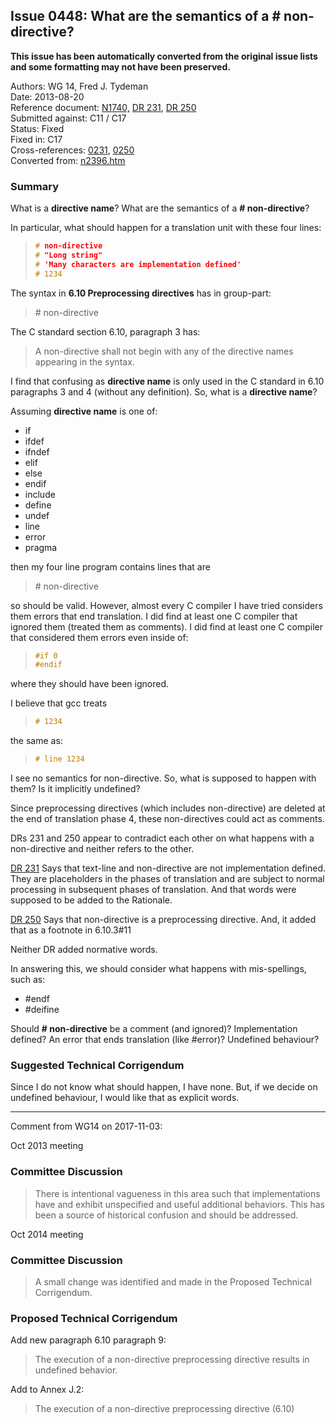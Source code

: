 ## Issue 0448: What are the semantics of a **\# non-directive**?

**This issue has been automatically converted from the original issue lists and some formatting may not have been preserved.**

Authors: WG 14, Fred J. Tydeman  
Date: 2013-08-20  
Reference document: [N1740,](https://www.open-std.org/jtc1/sc22/wg14/www/docs/n1740.htm) [DR 231](../c99/issue0231.md), [DR 250](../c99/issue0250.md)  
Submitted against: C11 / C17  
Status: Fixed  
Fixed in: C17  
Cross-references: [0231](../c99/issue0231.md), [0250](../c99/issue0250.md)  
Converted from: [n2396.htm](https://www.open-std.org/jtc1/sc22/wg14/www/docs/n2396.htm)

### Summary

What is a **directive name**? What are the semantics of a **\# non-directive**?

In particular, what should happen for a translation unit with these four lines:

> ```c
> # non-directive
> # "Long string"
> # 'Many characters are implementation defined'
> # 1234
> ```

The syntax in **6.10 Preprocessing directives** has in group-part:

> \# non-directive

The C standard section 6.10, paragraph 3 has:

> A non-directive shall not begin with any of the directive names appearing in the
> syntax.

I find that confusing as **directive name** is only used in the C standard in
6.10 paragraphs 3 and 4 (without any definition). So, what is a **directive
name**?

Assuming **directive name** is one of:

* if
* ifdef
* ifndef
* elif
* else
* endif
* include
* define
* undef
* line
* error
* pragma

then my four line program contains lines that are

> \# non-directive

so should be valid. However, almost every C compiler I have tried considers them
errors that end translation. I did find at least one C compiler that ignored
them (treated them as comments). I did find at least one C compiler that
considered them errors even inside of:

> ```c
> #if 0
> #endif
> ```

where they should have been ignored.

I believe that gcc treats

> ```c
> # 1234
> ```

the same as:

> ```c
> # line 1234
> ```

I see no semantics for non-directive. So, what is supposed to happen with them?
Is it implicitly undefined?

Since preprocessing directives (which includes non-directive) are deleted at the
end of translation phase 4, these non-directives could act as comments.

DRs 231 and 250 appear to contradict each other on what happens with a
non-directive and neither refers to the other.

[DR 231](../c99/issue0231.md) Says that text-line and non-directive are not
implementation defined. They are placeholders in the phases of translation and
are subject to normal processing in subsequent phases of translation. And that
words were supposed to be added to the Rationale.

[DR 250](../c99/issue0250.md) Says that non-directive is a preprocessing directive. And,
it added that as a footnote in 6.10.3#11

Neither DR added normative words.

In answering this, we should consider what happens with mis-spellings, such as:

* #endf
* #deifine

Should **\# non-directive** be a comment (and ignored)? Implementation defined?
An error that ends translation (like #error)? Undefined behaviour?

### Suggested Technical Corrigendum

Since I do not know what should happen, I have none. But, if we decide on
undefined behaviour, I would like that as explicit words.

---

Comment from WG14 on 2017-11-03:

Oct 2013 meeting

### Committee Discussion

> There is intentional vagueness in this area such that implementations have and
> exhibit unspecified and useful additional behaviors. This has been a source of
> historical confusion and should be addressed.

Oct 2014 meeting

### Committee Discussion

> A small change was identified and made in the Proposed Technical Corrigendum.

### Proposed Technical Corrigendum

Add new paragraph 6.10 paragraph 9:

> The execution of a non-directive preprocessing directive results in undefined
> behavior.

Add to Annex J.2:

> The execution of a non-directive preprocessing directive (6.10)

